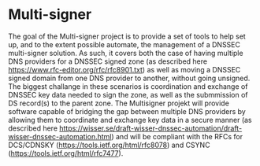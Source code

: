 # Multi-signer

The goal of the Multi-signer project is to provide a set of tools to help set up, and to the extent possible automate, the management of a DNSSEC multi-signer solution. As such, it covers both the case of having multiple DNS providers for a DNSSEC signed zone (as described here https://www.rfc-editor.org/rfc/rfc8901.txt) as well as moving a DNSSEC signed domain from one DNS provider to another, without going unsigned.
The biggest challange in these scenarios is coordination and exchange of DNSSEC key data needed to sign the zone, as well as the submmission of DS record(s) to the parent zone. The Multisigner projekt will provide software capable of bridging the gap between multiple DNS providers by allowing them to coordinate and exchange key data in a secure manner (as described here https://wisser.se/draft-wisser-dnssec-automation/draft-wisser-dnssec-automation.html) and will be compliant with the RFCs for DCS/CDNSKY (https://tools.ietf.org/html/rfc8078) and CSYNC (https://tools.ietf.org/html/rfc7477).
